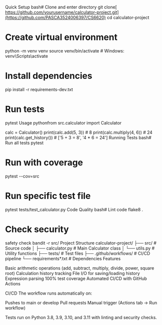 Quick Setup
bash# Clone and enter directory
git clone[ https://github.com/yourusername/calculator-project.git](https://github.com/PASCA3524006397/CS6620)
cd calculator-project

# Create virtual environment
python -m venv venv
source venv/bin/activate  # Windows: venv\Scripts\activate

# Install dependencies
pip install -r requirements-dev.txt

# Run tests
pytest
Usage
pythonfrom src.calculator import Calculator

calc = Calculator()
print(calc.add(5, 3))        # 8
print(calc.multiply(4, 6))   # 24
print(calc.get_history())    # ['5 + 3 = 8', '4 * 6 = 24']
Running Tests
bash# Run all tests
pytest

# Run with coverage
pytest --cov=src

# Run specific test file
pytest tests/test_calculator.py
Code Quality
bash# Lint code
flake8 .

# Check security
safety check
bandit -r src/
Project Structure
calculator-project/
├── src/                 # Source code
│   ├── calculator.py    # Main Calculator class
│   └── utils.py         # Utility functions
├── tests/               # Test files
├── .github/workflows/   # CI/CD pipeline
└── requirements*.txt    # Dependencies
Features

Basic arithmetic operations (add, subtract, multiply, divide, power, square root)
Calculation history tracking
File I/O for saving/loading history
Expression parsing
100% test coverage
Automated CI/CD with GitHub Actions

CI/CD
The workflow runs automatically on:

Pushes to main or develop
Pull requests
Manual trigger (Actions tab → Run workflow)

Tests run on Python 3.8, 3.9, 3.10, and 3.11 with linting and security checks.
